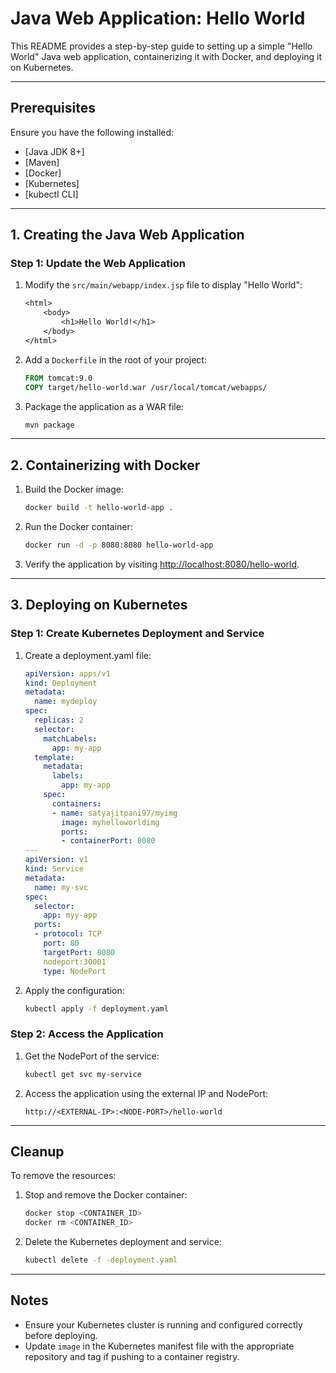 # Java Web Application: Hello World

This README provides a step-by-step guide to setting up a simple "Hello World" Java web application, containerizing it with Docker, and deploying it on Kubernetes.

---

## **Prerequisites**

Ensure you have the following installed:

- [Java JDK 8+]
- [Maven]
- [Docker]
- [Kubernetes]
- [kubectl CLI]

---

## 1. Creating the Java Web Application

### Step 1: Update the Web Application

1. Modify the `src/main/webapp/index.jsp` file to display "Hello World":

   ```jsp
   <html>
       <body>
           <h1>Hello World!</h1>
       </body>
   </html>
   ```

2. Add a `Dockerfile` in the root of your project:

   ```dockerfile
   FROM tomcat:9.0
   COPY target/hello-world.war /usr/local/tomcat/webapps/
   ```

3. Package the application as a WAR file:

   ```bash
   mvn package
   ```

---

## 2. Containerizing with Docker

1. Build the Docker image:

   ```bash
   docker build -t hello-world-app .
   ```

2. Run the Docker container:

   ```bash
   docker run -d -p 8080:8080 hello-world-app
   ```

3. Verify the application by visiting [http://localhost:8080/hello-world](http://localhost:8080/hello-world).

---

## 3. Deploying on Kubernetes

### Step 1: Create Kubernetes Deployment and Service

1. Create a deployment.yaml file:

   ```yaml
   apiVersion: apps/v1
   kind: Deployment
   metadata:
     name: mydeploy
   spec:
     replicas: 2
     selector:
       matchLabels:
         app: my-app
     template:
       metadata:
         labels:
           app: my-app
       spec:
         containers:
         - name: satyajitpani97/myimg
           image: myhelloworldimg
           ports:
           - containerPort: 8080
   ---
   apiVersion: v1
   kind: Service
   metadata:
     name: my-svc
   spec:
     selector:
       app: myy-app
     ports:
     - protocol: TCP
       port: 80
       targetPort: 8080
       nodeport:30001
       type: NodePort
   
   ```

2. Apply the configuration:

   ```bash
   kubectl apply -f deployment.yaml
   ```

### Step 2: Access the Application

1. Get the NodePort of the service:

   ```bash
   kubectl get svc my-service
   ```

2. Access the application using the external IP and NodePort:

   ```
   http://<EXTERNAL-IP>:<NODE-PORT>/hello-world
   ```

---

## Cleanup

To remove the resources:

1. Stop and remove the Docker container:

   ```bash
   docker stop <CONTAINER_ID>
   docker rm <CONTAINER_ID>
   ```

2. Delete the Kubernetes deployment and service:

   ```bash
   kubectl delete -f -deployment.yaml
   ```

---

## Notes

- Ensure your Kubernetes cluster is running and configured correctly before deploying.
- Update `image` in the Kubernetes manifest file with the appropriate repository and tag if pushing to a container registry.

